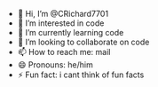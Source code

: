 - 👋 Hi, I’m @CRichard7701
- 👀 I’m interested in code
- 🌱 I’m currently learning code
- 💞️ I’m looking to collaborate on code
- 📫 How to reach me: mail
- 😄 Pronouns: he/him
- ⚡ Fun fact: i cant think of fun facts

<!---
CRichard7701/CRichard7701 is a ✨ special ✨ repository because its `README.md` (this file) appears on your GitHub profile.
You can click the Preview link to take a look at your changes.
--->
